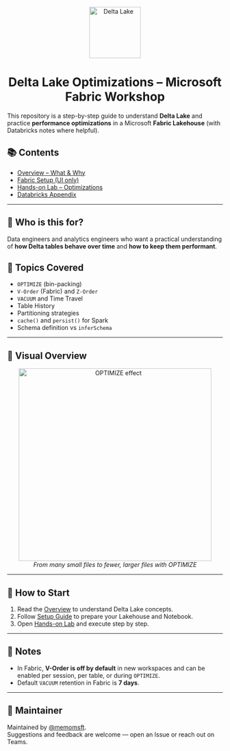 <p align="center">
  <img src="docs/img/delta.png" alt="Delta Lake" width="120"/>
</p>

<h1 align="center">Delta Lake Optimizations – Microsoft Fabric Workshop</h1>

This repository is a step-by-step guide to understand **Delta Lake** and practice **performance optimizations** in a Microsoft **Fabric Lakehouse** (with Databricks notes where helpful).

## 📚 Contents
- [Overview – What & Why](docs/00-overview.md)  
- [Fabric Setup (UI only)](docs/01-setup-fabric.md)  
- [Hands-on Lab – Optimizations](docs/02-lab-optimizations.md)  
- [Databricks Appendix](docs/03-databricks-notes.md)

---

## 🔎 Who is this for?
Data engineers and analytics engineers who want a practical understanding of **how Delta tables behave over time** and **how to keep them performant**.

## 🧩 Topics Covered
- `OPTIMIZE` (bin-packing)
- `V-Order` (Fabric) and `Z-Order`
- `VACUUM` and Time Travel
- Table History
- Partitioning strategies
- `cache()` and `persist()` for Spark
- Schema definition vs `inferSchema`

---

## 🔎 Visual Overview

<p align="center">
  <img src="docs/img/optimize-before-after.png" alt="OPTIMIZE effect" width="450"/><br>
  <i>From many small files to fewer, larger files with OPTIMIZE</i>
</p>

---

## 🚀 How to Start
1. Read the [Overview](docs/00-overview.md) to understand Delta Lake concepts.
2. Follow [Setup Guide](docs/01-setup-fabric.md) to prepare your Lakehouse and Notebook.
3. Open [Hands-on Lab](docs/02-lab-optimizations.md) and execute step by step.

---

## 📝 Notes
- In Fabric, **V-Order is off by default** in new workspaces and can be enabled per session, per table, or during `OPTIMIZE`.
- Default `VACUUM` retention in Fabric is **7 days**.

---

## 📌 Maintainer
Maintained by [@memomsft](https://github.com/memomsft).  
Suggestions and feedback are welcome — open an Issue or reach out on Teams.
